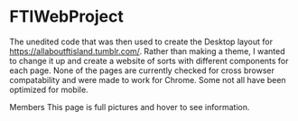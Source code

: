 # FTIWebProject

The unedited code that was then used to create the Desktop layout for https://allaboutftisland.tumblr.com/. Rather than making a theme, 
I wanted to change it up and create a website of sorts with different components for each page. None of the pages are currently checked
for cross browser compatability and were made to work for Chrome. Some not all have been optimized for mobile. 

Members
  This page is full pictures and hover to see information. 
